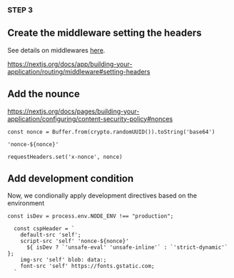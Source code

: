 ### STEP 3

## Create the middleware setting the headers

See details on middlewares [here](https://nextjs.org/docs/app/building-your-application/routing/middleware).

https://nextjs.org/docs/app/building-your-application/routing/middleware#setting-headers

## Add the nounce

https://nextjs.org/docs/pages/building-your-application/configuring/content-security-policy#nonces

```
const nonce = Buffer.from(crypto.randomUUID()).toString('base64')

'nonce-${nonce}'

requestHeaders.set('x-nonce', nonce)
```

## Add development condition

Now, we condionally apply development directives based on the environment

`const isDev = process.env.NODE_ENV !== "production";`

```
  const cspHeader = `
    default-src 'self';
    script-src 'self' 'nonce-${nonce}'
      ${ isDev ? `'unsafe-eval' 'unsafe-inline'` : `'strict-dynamic'` };
    img-src 'self' blob: data:;
    font-src 'self' https://fonts.gstatic.com;
  `
```
